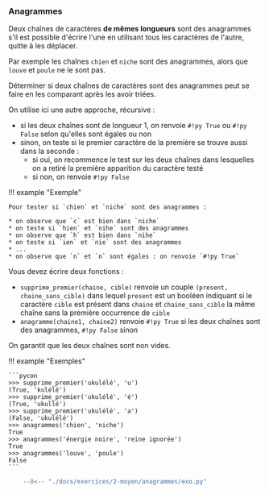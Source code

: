 

### Anagrammes 


Deux chaînes de caractères **de mêmes longueurs** sont des anagrammes s'il est possible d'écrire l'une en utilisant tous les caractères de l'autre, quitte à les déplacer.

Par exemple les chaînes `chien` et `niche` sont des anagrammes, alors que `louve` et `poule` ne le sont pas.

Déterminer si deux chaînes de caractères sont des anagrammes peut se faire en les comparant après les avoir triées.

On utilise ici une autre approche, récursive :

* si les deux chaînes sont de longueur 1, on renvoie `#!py True` ou `#!py False` selon qu'elles sont égales ou non
* sinon, on teste si le premier caractère de la première se trouve aussi dans la seconde :
    * si oui, on recommence le test sur les deux chaînes dans lesquelles on a retiré la première apparition du caractère testé
    * si non, on renvoie `#!py False`

!!! example "Exemple"

    Pour tester si `chien` et `niche` sont des anagrammes :

    * on observe que `c` est bien dans `niche`
    * on teste si `hien` et `nihe` sont des anagrammes
    * on observe que `h` est bien dans `nihe`
    * on teste si `ien` et `nie` sont des anagrammes
    * ...
    * on observe que `n` et `n` sont égales : on renvoie `#!py True`

Vous devez écrire deux fonctions :

* `supprime_premier(chaine, cible)` renvoie un couple `(present, chaine_sans_cible)` dans lequel `present` est un booléen indiquant si le caractère `cible` est présent dans `chaine` et `chaine_sans_cible` la même chaîne sans la première occurrence de `cible`
* `anagramme(chaine1, chaine2)` renvoie `#!py True` si les deux chaînes sont des anagrammes, `#!py False` sinon

On garantit que les deux chaînes sont non vides.

!!! example "Exemples"

    ```pycon
    >>> supprime_premier('ukulélé', 'u')
    (True, 'kulélé')
    >>> supprime_premier('ukulélé', 'é')
    (True, 'ukullé')
    >>> supprime_premier('ukulélé', 'a')
    (False, 'ukulélé')
    >>> anagrammes('chien', 'niche')
    True
    >>> anagrammes('énergie noire', 'reine ignorée')
    True
    >>> anagrammes('louve', 'poule')
    False
    ```


```python
    --8<-- "./docs/exercices/2-moyen/anagrammes/exo.py"
```

